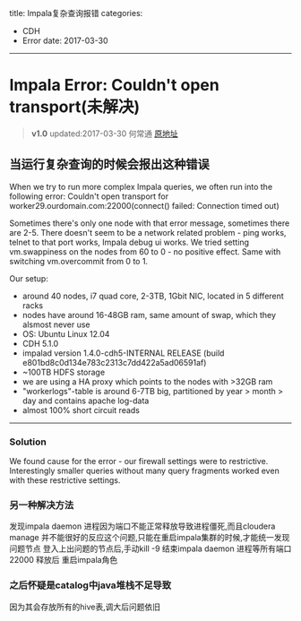title: Impala复杂查询报错
categories: 
- CDH
- Error
date: 2017-03-30
---
# Impala Error: Couldn't open transport(未解决)
 >**v1.0** updated:2017-03-30 何常通
 > [原地址](https://community.cloudera.com/t5/Interactive-Short-cycle-SQL/Impala-Error-Couldn-t-open-transport/m-p/15916#M366)

## 当运行复杂查询的时候会报出这种错误
When we try to run more complex Impala queries, we often run into the following error:
Couldn't open transport for worker29.ourdomain.com:22000(connect() failed: Connection timed out)
 
Sometimes there's only one node with that error message, sometimes there are 2-5.
There doesn't seem to be a network related problem - ping works, telnet to that port works, Impala debug ui works.
We tried setting vm.swappiness on the nodes from 60 to 0 - no positive effect. Same with switching vm.overcommit from 0 to 1.

Our setup:
- around 40 nodes, i7 quad core, 2-3TB, 1Gbit NIC, located in 5 different racks
- nodes have around 16-48GB ram, same amount of swap, which they alsmost never use
- OS: Ubuntu Linux 12.04
- CDH 5.1.0
- impalad version 1.4.0-cdh5-INTERNAL RELEASE (build e801bd8c0d134e783c2313c7dd422a5ad06591af)
- ~100TB HDFS storage
- we are using a HA proxy which points to the nodes with >32GB ram
- "workerlogs"-table is around 6-7TB big, partitioned by year > month > day and contains apache log-data
- almost 100% short circuit reads

---
### Solution
We found cause for the error - our firewall settings were to restrictive. Interestingly smaller queries without many query fragments worked even with these restrictive settings.


### 另一种解决方法
发现impala daemon 进程因为端口不能正常释放导致进程僵死,而且cloudera manage 并不能很好的反应这个问题,只能在重启impala集群的时候,才能统一发现问题节点
登入上出问题的节点后,手动kill -9 结束impala daemon 进程等所有端口22000 释放后 重启impala角色

### 之后怀疑是catalog中java堆栈不足导致
因为其会存放所有的hive表,调大后问题依旧